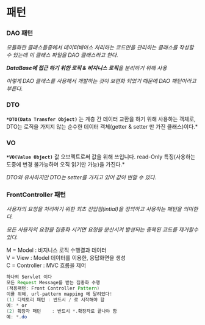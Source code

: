 # 패턴

### DAO 패턴

*모듈화한 클래스들중에서 데이터베이스 처리하는 코드만을 관리하는 클래스를 작성할
수 있는데 이 클래스 파일을 DAO 클래스라고 한다.* 

***DataBase에 접근 하기 위한 로직 & 비지니스 로직**을 분리하기 위해 사용*

*이렇게 DAO 클래스를 사용해서 개발하는 것이 보편화 되었기 때문에 DAO 패턴이라고 부른다.*

### DTO

**`*DTO(Data Transfer Object)`** 는 계층 간 데이터 교환을 하기 위해 사용하는 객체로, DTO는 로직을 가지지 않는 순수한 데이터 객체(getter & setter 만 가진 클래스)이다.*

### VO

**`*VO(Value Object)`** 값 오브젝트로써 값을 위해 쓰입니다. read-Only 특징(사용하는 도중에 변경 불가능하며 오직 읽기만 가능)을 가진다.*

*DTO와 유사하지만 DTO는 setter를 가지고 있어 값이 변할 수 있다.*

### FrontController 패턴

*사용자의 요청을 처리하기 위한 최초 진입점(intial)을 정의하고 사용하는 패턴을 의미한다.*

*모든 사용자의 요청을 집중화 시키면 요청을 분산시켜 발생되는 중복된 코드를 제거할수 있다.*

M = Model    : 비지니스 로직 수행결과 데이터  
V  = View   : Model 데이터를 이용한, 응답화면을 생성  
C  = Controller   : MVC 흐름을 제어  

```java
하나의 Servlet 이다
모든 Request Message를 받는 집중화 수행
(적용패턴: Front Controller Pattern)
이를 위해, url-pattern mapping 에 달려있다!
(1) 디렉토리 패턴 : 반드시 / 로 시작해야 함
예: * or 
(2) 확장자 패턴    : 반드시 *.확장자로 끝나야 함
예: *.do
```
